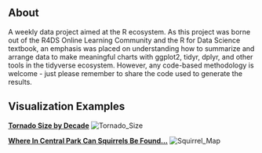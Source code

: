 ## About
A weekly data project aimed at the R ecosystem. As this project was borne out of the R4DS Online Learning Community and the R for Data Science textbook, an emphasis was placed on understanding how to summarize and arrange data to make meaningful charts with ggplot2, tidyr, dplyr, and other tools in the tidyverse ecosystem. However, any code-based methodology is welcome - just please remember to share the code used to generate the results.

## Visualization Examples

**[Tornado Size by Decade](https://github.com/Seanmgard/TidyTuesday/tree/main/Week%2020)**
![Tornado_Size](https://github.com/Seanmgard/TidyTuesday/assets/52292931/f9125aa7-b03e-43a5-930d-6a80212b0859)

**[Where In Central Park Can Squirrels Be Found...](https://github.com/Seanmgard/TidyTuesday/tree/main/Week%2021)**
![Squirrel_Map](https://github.com/Seanmgard/TidyTuesday/assets/52292931/0f0976a4-874f-47a2-b25d-c3b455f90f22)
